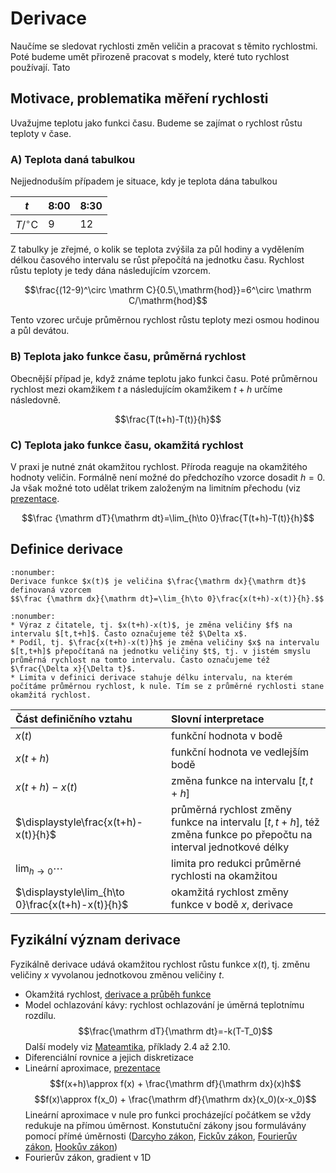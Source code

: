 # Derivace

Naučíme se sledovat rychlosti změn veličin a pracovat s těmito rychlostmi. Poté budeme umět přirozeně pracovat s modely, které tuto rychlost používají. Tato 

## Motivace, problematika měření rychlosti

Uvažujme teplotu jako funkci času. Budeme se zajímat o rychlost růstu teploty v čase. 

### A) Teplota daná tabulkou 

Nejjednoduším případem je situace, kdy je teplota dána tabulkou 

|$t$|8:00|8:30|
|-|-|-|
|$T/^\circ{\mathrm C}$|9|12|

Z tabulky je zřejmé, o kolik se teplota zvýšila za půl hodiny a vydělením délkou časového intervalu se růst přepočítá na jednotku času. Rychlost růstu teploty je tedy dána následujícím vzorcem. 

$$\frac{(12-9)^\circ \mathrm C}{0.5\,\mathrm{hod}}=6^\circ \mathrm C/\mathrm{hod}$$

Tento vzorec určuje průměrnou rychlost růstu teploty mezi osmou hodinou a půl devátou. 

### B) Teplota jako funkce času, průměrná rychlost

Obecnější případ je, když známe teplotu jako funkci času. Poté průměrnou rychlost mezi okamžikem $t$ a následujícím okamžikem $t+h$ určíme následovně. 

$$\frac{T(t+h)-T(t)}{h}$$


### C) Teplota jako funkce času, okamžitá rychlost

V praxi je nutné znát okamžitou rychlost. Příroda reaguje na okamžitého hodnoty veličin. Formálně není možné do předchozího vzorce dosadit $h=0$. Ja však možné toto udělat trikem založeným na limitním přechodu (viz [prezentace](https://user.mendelu.cz/marik/manim/Spojitost/).

$$\frac {\mathrm dT}{\mathrm dt}=\lim_{h\to 0}\frac{T(t+h)-T(t)}{h}$$


## Definice derivace

```{prf:definition}
:nonumber:
Derivace funkce $x(t)$ je veličina $\frac{\mathrm dx}{\mathrm dt}$ definovaná vzorcem 
$$\frac {\mathrm dx}{\mathrm dt}=\lim_{h\to 0}\frac{x(t+h)-x(t)}{h}.$$ 
```


```{prf:remark} Slovní interpretace definice derivace
:nonumber:
* Výraz z čitatele, tj. $x(t+h)-x(t)$, je změna veličiny $f$ na intervalu $[t,t+h]$. Často označujeme též $\Delta x$.
* Podíl, tj. $\frac{x(t+h)-x(t)}h$ je změna veličiny $x$ na intervalu $[t,t+h]$ přepočítaná na jednotku veličiny $t$, tj. v jistém smyslu průměrná rychlost na tomto intervalu. Často označujeme též $\frac{\Delta x}{\Delta t}$.
* Limita v definici derivace stahuje délku intervalu, na kterém počítáme průměrnou rychlost, k nule. Tím se z průměrné rychlosti stane okamžitá rychlost.
```

|Část definičního vztahu|Slovní interpretace|
|:---|:---|
|$x(t)$|funkční hodnota v bodě|
|$x(t+h)$|funkční hodnota ve vedlejším bodě|
|$x(t+h)-x(t)$|změna funkce na intervalu $[t,t+h]$|
|$\displaystyle\frac{x(t+h)-x(t)}{h}$|průměrná rychlost změny funkce na intervalu $[t,t+h]$, též změna funkce po přepočtu na interval jednotkové délky|
|$\displaystyle\lim_{h\to 0}\cdots$|limita pro redukci průměrné rychlosti na okamžitou|
|$\displaystyle\lim_{h\to 0}\frac{x(t+h)-x(t)}{h}$|okamžitá rychlost změny funkce v bodě $x$, derivace|


## Fyzikální význam derivace

Fyzikálně derivace udává okamžitou rychlost růstu funkce $x(t)$, tj. změnu veličiny $x$ vyvolanou jednotkovou změnou veličiny $t$.


* Okamžitá rychlost, [derivace a průběh funkce](https://user.mendelu.cz/marik/manim/PrubehFunkce/)  
* Model ochlazování kávy: rychlost ochlazování je úměrná teplotnímu rozdílu.
  $$\frac{\mathrm dT}{\mathrm dt}=-k(T-T_0)$$
  Další modely viz [Mateamtika](https://robert-marik.github.io/matematika/cviceni/cviceni02.html), příklady 2.4 až 2.10.
* Diferenciální rovnice a jejich diskretizace
* Lineární aproximace, [prezentace](https://user.mendelu.cz/marik/manim/Linearni_aproximace/)
  $$f(x+h)\approx f(x) + \frac{\mathrm df}{\mathrm dx}(x)h$$
  $$f(x)\approx f(x_0) + \frac{\mathrm df}{\mathrm dx}(x_0)(x-x_0)$$
  Lineární aproximace v nule pro funkci procházející počátkem se vždy redukuje na přímou úměrnost. Konstutuční zákony jsou formulávány pomocí přímé úměrnosti ([Darcyho zákon](https://en.wikipedia.org/wiki/Darcy%27s_law), [Fickův zákon](https://en.wikipedia.org/wiki/Fick%27s_laws_of_diffusion), [Fourierův zákon](https://en.wikipedia.org/wiki/Thermal_conduction#Fourier's_law), [Hookův zákon](https://en.wikipedia.org/wiki/Hooke%27s_law))
* Fourierův zákon, gradient v 1D


